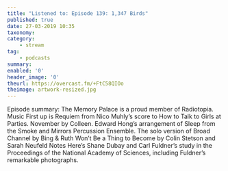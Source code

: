 ```yaml
---
title: "Listened to: Episode 139: 1,347 Birds"
published: true
date: 27-03-2019 10:35
taxonomy:
category:
	- stream
tag:
	- podcasts
summary:
enabled: '0'
header_image: '0'
theurl: https://overcast.fm/+FtC58QIOo
theimage: artwork-resized.jpg
--- 
```

Episode summary: The Memory Palace is a proud member of Radiotopia. Music First up is Requiem from Nico Muhly’s score to How to Talk to Girls at Parties. November by Colleen. Edward Hong’s arrangement of Sleep from the Smoke and Mirrors Percussion Ensemble. The solo version of Broad Channel by Bing & Ruth Won’t Be a Thing to Become by Colin Stetson and Sarah Neufeld Notes Here’s Shane Dubay and Carl Fuldner’s study in the Proceedings of the National Academy of Sciences, including Fuldner’s remarkable photographs.
